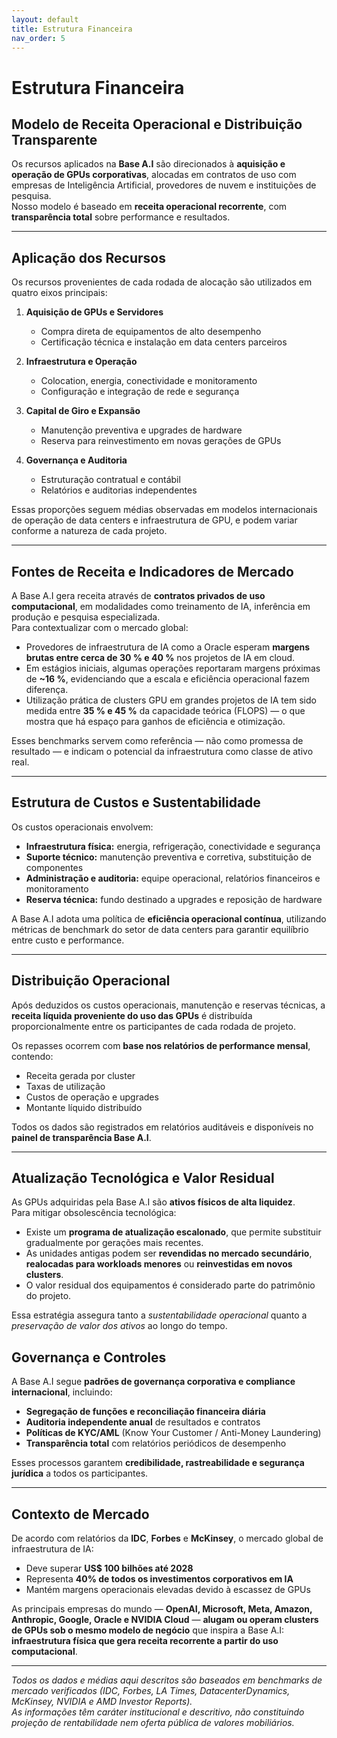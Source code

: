 ```yaml
---
layout: default
title: Estrutura Financeira
nav_order: 5
---
```


# Estrutura Financeira

## Modelo de Receita Operacional e Distribuição Transparente

Os recursos aplicados na **Base A.I** são direcionados à **aquisição e operação de GPUs corporativas**, alocadas em contratos de uso com empresas de Inteligência Artificial, provedores de nuvem e instituições de pesquisa.  
Nosso modelo é baseado em **receita operacional recorrente**, com **transparência total** sobre performance e resultados.

---

## Aplicação dos Recursos

Os recursos provenientes de cada rodada de alocação são utilizados em quatro eixos principais:

1. **Aquisição de GPUs e Servidores**  
   - Compra direta de equipamentos de alto desempenho  
   - Certificação técnica e instalação em data centers parceiros  

2. **Infraestrutura e Operação**  
   - Colocation, energia, conectividade e monitoramento  
   - Configuração e integração de rede e segurança  

3. **Capital de Giro e Expansão**  
   - Manutenção preventiva e upgrades de hardware  
   - Reserva para reinvestimento em novas gerações de GPUs  

4. **Governança e Auditoria**  
   - Estruturação contratual e contábil  
   - Relatórios e auditorias independentes  

Essas proporções seguem médias observadas em modelos internacionais de operação de data centers e infraestrutura de GPU, e podem variar conforme a natureza de cada projeto.

---

## Fontes de Receita e Indicadores de Mercado

A Base A.I gera receita através de **contratos privados de uso computacional**, em modalidades como treinamento de IA, inferência em produção e pesquisa especializada.  
Para contextualizar com o mercado global:

- Provedores de infraestrutura de IA como a Oracle esperam **margens brutas entre cerca de 30 % e 40 %** nos projetos de IA em cloud.  
- Em estágios iniciais, algumas operações reportaram margens próximas de **~16 %**, evidenciando que a escala e eficiência operacional fazem diferença.  
- Utilização prática de clusters GPU em grandes projetos de IA tem sido medida entre **35 % e 45 %** da capacidade teórica (FLOPS) — o que mostra que há espaço para ganhos de eficiência e otimização.

Esses benchmarks servem como referência — não como promessa de resultado — e indicam o potencial da infraestrutura como classe de ativo real.

---

## Estrutura de Custos e Sustentabilidade

Os custos operacionais envolvem:
- **Infraestrutura física:** energia, refrigeração, conectividade e segurança  
- **Suporte técnico:** manutenção preventiva e corretiva, substituição de componentes  
- **Administração e auditoria:** equipe operacional, relatórios financeiros e monitoramento  
- **Reserva técnica:** fundo destinado a upgrades e reposição de hardware  

A Base A.I adota uma política de **eficiência operacional contínua**, utilizando métricas de benchmark do setor de data centers para garantir equilíbrio entre custo e performance.

---

## Distribuição Operacional

Após deduzidos os custos operacionais, manutenção e reservas técnicas, a **receita líquida proveniente do uso das GPUs** é distribuída proporcionalmente entre os participantes de cada rodada de projeto.

Os repasses ocorrem com **base nos relatórios de performance mensal**, contendo:
- Receita gerada por cluster  
- Taxas de utilização  
- Custos de operação e upgrades  
- Montante líquido distribuído  

Todos os dados são registrados em relatórios auditáveis e disponíveis no **painel de transparência Base A.I**.

---

## Atualização Tecnológica e Valor Residual

As GPUs adquiridas pela Base A.I são **ativos físicos de alta liquidez**.  
Para mitigar obsolescência tecnológica:

- Existe um **programa de atualização escalonado**, que permite substituir gradualmente por gerações mais recentes.  
- As unidades antigas podem ser **revendidas no mercado secundário**, **realocadas para workloads menores** ou **reinvestidas em novos clusters**.  
- O valor residual dos equipamentos é considerado parte do patrimônio do projeto.

Essa estratégia assegura tanto a *sustentabilidade operacional* quanto a *preservação de valor dos ativos* ao longo do tempo.

## Governança e Controles

A Base A.I segue **padrões de governança corporativa e compliance internacional**, incluindo:

- **Segregação de funções e reconciliação financeira diária**  
- **Auditoria independente anual** de resultados e contratos  
- **Políticas de KYC/AML** (Know Your Customer / Anti-Money Laundering)  
- **Transparência total** com relatórios periódicos de desempenho  

Esses processos garantem **credibilidade, rastreabilidade e segurança jurídica** a todos os participantes.

---

## Contexto de Mercado

De acordo com relatórios da **IDC**, **Forbes** e **McKinsey**, o mercado global de infraestrutura de IA:
- Deve superar **US$ 100 bilhões até 2028**  
- Representa **40% de todos os investimentos corporativos em IA**  
- Mantém margens operacionais elevadas devido à escassez de GPUs  

As principais empresas do mundo — **OpenAI, Microsoft, Meta, Amazon, Anthropic, Google, Oracle e NVIDIA Cloud** — **alugam ou operam clusters de GPUs sob o mesmo modelo de negócio** que inspira a Base A.I:  
**infraestrutura física que gera receita recorrente a partir do uso computacional**.

---

*Todos os dados e médias aqui descritos são baseados em benchmarks de mercado verificados (IDC, Forbes, LA Times, DatacenterDynamics, McKinsey, NVIDIA e AMD Investor Reports).  
As informações têm caráter institucional e descritivo, não constituindo projeção de rentabilidade nem oferta pública de valores mobiliários.*
